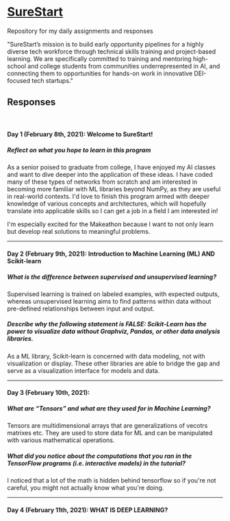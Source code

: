 # [SureStart](https://mysurestart.com/)
Repository for my daily assignments and responses

"SureStart’s mission is to build early opportunity pipelines for a highly diverse tech workforce through technical skills training and project-based learning. We are specifically committed to training and mentoring high-school and college students from communities underrepresented in AI, and connecting them to opportunities for hands-on work in innovative DEI-focused tech startups."

## Responses

<br>

#### Day 1 (February 8th, 2021): Welcome to SureStart!
##### Reflect on what you hope to learn in this program

As a senior poised to graduate from college, I have enjoyed my AI classes and want to dive deeper into the application of these ideas. I have coded many of these types of networks from scratch and am interested in becoming more familiar with ML libraries beyond NumPy, as they are useful in real-world contexts. I'd love to finish this program armed with deeper knowledge of various concepts and architectures, which will hopefully translate into applicable skills so I can get a job in a field I am interested in!

I'm especially excited for the Makeathon because I want to not only learn but develop real solutions to meaningful problems.

***

#### Day 2 (February 9th, 2021): Introduction to Machine Learning (ML) AND Scikit-learn
##### What is the difference between supervised and unsupervised learning? 

Supervised learning is trained on labeled examples, with expected outputs, whereas unsupervised learning aims to find patterns within data without pre-defined relationships between input and output.

##### Describe why the following statement is FALSE: Scikit-Learn has the power to visualize data without Graphviz, Pandas, or other data analysis libraries.
As a ML library, Scikit-learn is concerned with data modeling, not with visualization or display. These other libraries are able to bridge the gap and serve as a visualization interface for models and data.


***

#### Day 3 (February 10th, 2021):

##### What are “Tensors” and what are they used for in Machine Learning? 
Tensors are multidimensional arrays that are generalizations of vecotrs matrixes etc. They are used to store data for ML and can be manipulated with various mathematical operations.

##### What did you notice about the computations that you ran in the TensorFlow programs (i.e. interactive models) in the tutorial?
I noticed that a lot of the math is hidden behind tensorflow so if you're not careful, you might not actually know what you're doing.
***

#### Day 4 (February 11th, 2021): WHAT IS DEEP LEARNING?

